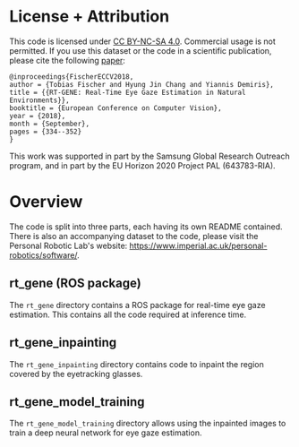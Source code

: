# License + Attribution
This code is licensed under [CC BY-NC-SA 4.0](https://creativecommons.org/licenses/by-nc-sa/4.0/). Commercial usage is not permitted. If you use this dataset or the code in a scientific publication, please cite the following [paper](http://openaccess.thecvf.com/content_ECCV_2018/html/Tobias_Fischer_RT-GENE_Real-Time_Eye_ECCV_2018_paper.html):

```
@inproceedings{FischerECCV2018,
author = {Tobias Fischer and Hyung Jin Chang and Yiannis Demiris},
title = {{RT-GENE: Real-Time Eye Gaze Estimation in Natural Environments}},
booktitle = {European Conference on Computer Vision},
year = {2018},
month = {September},
pages = {334--352}
}
```

This work was supported in part by the Samsung Global Research Outreach program, and in part by the EU Horizon 2020 Project PAL (643783-RIA).

# Overview
The code is split into three parts, each having its own README contained. There is also an accompanying dataset to the code, please visit the Personal Robotic Lab's website: <https://www.imperial.ac.uk/personal-robotics/software/>.

## rt_gene (ROS package)
The `rt_gene` directory contains a ROS package for real-time eye gaze estimation. This contains all the code required at inference time.

## rt_gene_inpainting
The `rt_gene_inpainting` directory contains code to inpaint the region covered by the eyetracking glasses.

## rt_gene_model_training
The `rt_gene_model_training` directory allows using the inpainted images to train a deep neural network for eye gaze estimation.

